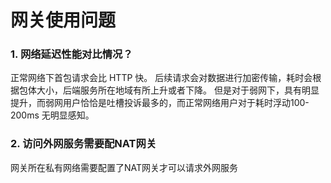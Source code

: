 # 网关使用问题

### 1. 网络延迟性能对比情况？

正常网络下首包请求会比 HTTP 快。
后续请求会对数据进行加密传输，耗时会根据包体大小，后端服务所在地域有所上升或者下降。
但是对于弱网下，具有明显提升，而弱网用户恰恰是吐槽投诉最多的，而正常网络用户对于耗时浮动100-200ms 无明显感知。

### 2. 访问外网服务需要配NAT网关

网关所在私有网络需要配置了NAT网关才可以请求外网服务
